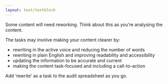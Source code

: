 ```yaml
---
layout: text/textblock
---
```

Some content will need reworking. Think about this as you’re analysing the content.

The tasks may involve making your content clearer by:
- rewriting in the active voice and reducing the number of words
- rewriting in plain English and improving readability and accessibility
- updating the information to be accurate and current
- making the content task-focused and including a call-to-action

Add ‘rewrite’ as a task to the audit spreadsheet as you go.
